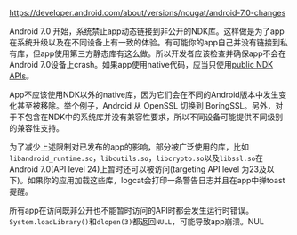 
https://developer.android.com/about/versions/nougat/android-7.0-changes

Android 7.0 开始，系统禁止app动态链接到非公开的NDK库。这样做是为了app在系统升级以及在不同设备上有一致的体验。有可能你的app自己并没有链接到私有库，但app使用第三方静态库有这么做。所以开发者应该检查并确保app不会在Android 7.0设备上crash。如果app使用native代码，应当只使用[public NDK APIs](https://developer.android.com/ndk/guides/stable_apis.html)。

App不应该使用NDK以外的native库，因为它们会在不同的Android版本中发生变化甚至被移除。举个例子，Android 从 OpenSSL 切换到 BoringSSL。另外，对于不包含在NDK中的系统库并没有兼容性要求，所以不同设备可能提供不同级别的兼容性支持。

为了减少上述限制对已发布的app的影响，部分被广泛使用的库，比如`libandroid_runtime.so`，`libcutils.so`，`libcrypto.so`以及`libssl.so`在Android 7.0(API level 24)上暂时还可以被访问(targeting API level 为23及以下)。如果你的应用加载这些库，logcat会打印一条警告日志并且在app中弹toast提醒。

所有app在访问既非公开也不能暂时访问的API时都会发生运行时错误。`System.loadLibrary()`和`dlopen(3)`都返回`NULL`，可能导致app崩溃。NUL


